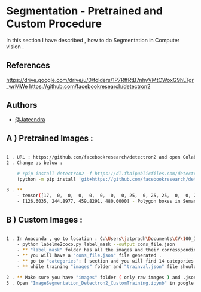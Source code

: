 # Segmentation - Pretrained and Custom Procedure

In this section I have described , how to do Segmentation  in Computer vision .


## References

https://drive.google.com/drive/u/0/folders/1P7RffRtB7nhyVMtCWoxG9hLTgr_wrMWe
https://github.com/facebookresearch/detectron2

## Authors

- [@Jateendra](https://github.com/Jateendra)

## A ) Pretrained Images :


```bash

1 . URL : https://github.com/facebookresearch/detectron2 and open Colab notebook link from here .
2 . Change as below :

	# !pip install detectron2 -f https://dl.fbaipublicfiles.com/detectron2/wheels/$CUDA_VERSION/torch$TORCH_VERSION/index.html
	!python -m pip install 'git+https://github.com/facebookresearch/detectron2.git'

3 . **
	- tensor([17,  0,  0,  0,  0,  0,  0,  0, 25,  0, 25, 25,  0,  0, 24],device='cuda:0') - This many no. of classes , 0,0,0 are same classes .
	- [126.6035, 244.8977, 459.8291, 480.0000] - Polygon boxes in Semantic Segmentation , Bounding Boxes in Object Detection .

```

## B ) Custom Images :


```bash

1 . In Anaconda , go to location : C:\Users\jatpradh\Documents\CV\100_Image_Segmentation\Detectron2
	- python labelme2coco.py label_mask --output cons_file.json 
	- ** "label_mask" folder has all the images and their corressponding .json files .
	- ** you will have a "cons_file.json" file generated .
	- ** go to "categories": [ section and you will find 14 categories in total .
	- ** while training "images" folder and "trainval.json" file should be there .
	
2 . ** Make sure you have "images" folder ( only raw images ) and .json file for training .
3 . Open "ImageSegmentation_Detectron2_CustomTraining.ipynb" in google colab .

```
